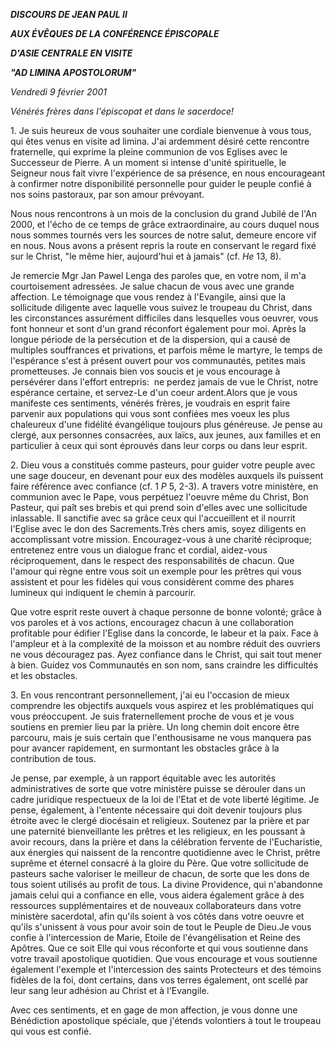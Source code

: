 ***DISCOURS DE JEAN PAUL II***

***AUX ÉVÊQUES DE LA CONFÉRENCE ÉPISCOPALE***

***D'ASIE CENTRALE EN VISITE***

***"AD LIMINA APOSTOLORUM"***

*Vendredi 9 février 2001*

*Vénérés frères dans l'épiscopat et dans le sacerdoce!*

1. Je suis heureux de vous souhaiter une cordiale bienvenue à vous tous, qui êtes venus en visite ad limina. J'ai ardemment désiré cette rencontre fraternelle, qui exprime la pleine communion de vos Eglises avec le Successeur de Pierre. A un moment si intense d'unité spirituelle, le Seigneur nous fait vivre l'expérience de sa présence, en nous encourageant à confirmer notre disponibilité personnelle pour guider le peuple confié à nos soins pastoraux, par son amour prévoyant.

Nous nous rencontrons à un mois de la conclusion du grand Jubilé de l'An 2000, et l'écho de ce temps de grâce extraordinaire, au cours duquel nous nous sommes tournés vers les sources de notre salut, demeure encore vif en nous. Nous avons a présent repris la route en conservant le regard fixé sur le Christ, "le même hier, aujourd'hui et à jamais" (cf. *He* 13, 8).

Je remercie Mgr Jan Pawel Lenga des paroles que, en votre nom, il m'a courtoisement adressées. Je salue chacun de vous avec une grande affection. Le témoignage que vous rendez à l'Evangile, ainsi que la sollicitude diligente avec laquelle vous suivez le troupeau du Christ, dans les circonstances assurément difficiles dans lesquelles vous oeuvrer, vous font honneur et sont d'un grand réconfort également pour moi. Après la longue période de la persécution et de la dispersion, qui a causé de multiples souffrances et privations, et parfois même le martyre, le temps de l'espérance s'est à présent ouvert pour vos communautés, petites mais prometteuses. Je connais bien vos soucis et je vous encourage à persévérer dans l'effort entrepris:  ne perdez jamais de vue le Christ, notre espérance certaine, et servez-Le d'un coeur ardent.Alors que je vous manifeste ces sentiments, vénérés frères, je voudrais en esprit faire parvenir aux populations qui vous sont confiées mes voeux les plus chaleureux d'une fidélité évangélique toujours plus généreuse. Je pense au clergé, aux personnes consacrées, aux laïcs, aux jeunes, aux familles et en particulier à ceux qui sont éprouvés dans leur corps ou dans leur esprit.

2. Dieu vous a constitués comme pasteurs, pour guider votre peuple avec une sage douceur, en devenant pour eux des modèles auxquels ils puissent faire référence avec confiance (cf. 1 *P* 5, 2-3). A travers votre ministère, en communion avec le Pape, vous perpétuez l'oeuvre même du Christ, Bon Pasteur, qui paît ses brebis et qui prend soin d'elles avec une sollicitude inlassable. Il sanctifie avec sa grâce ceux qui l'accueillent et il nourrit l'Eglise avec le don des Sacrements.Très chers amis, soyez diligents en accomplissant votre mission. Encouragez-vous à une charité réciproque; entretenez entre vous un dialogue franc et cordial, aidez-vous réciproquement, dans le respect des responsabilités de chacun. Que l'amour qui règne entre vous soit un exemple pour les prêtres qui vous assistent et pour les fidèles qui vous considèrent comme des phares lumineux qui indiquent le chemin à parcourir.

Que votre esprit reste ouvert à chaque personne de bonne volonté; grâce à vos paroles et à vos actions, encouragez chacun à une collaboration profitable pour édifier l'Eglise dans la concorde, le labeur et la paix. Face à l'ampleur et à la complexité de la moisson et au nombre réduit des ouvriers ne vous découragez pas. Ayez confiance dans le Christ, qui sait tout mener à bien. Guidez vos Communautés en son nom, sans craindre les difficultés et les obstacles.

3. En vous rencontrant personnellement, j'ai eu l'occasion de mieux comprendre les objectifs auxquels vous aspirez et les problématiques qui vous préoccupent. Je suis fraternellement proche de vous et je vous soutiens en premier lieu par la prière. Un long chemin doit encore être parcouru, mais je suis certain que l'enthousisame ne vous manquera pas pour avancer rapidement, en surmontant les obstacles grâce à la contribution de tous.

Je pense, par exemple, à un rapport équitable avec les autorités administratives de sorte que votre ministère puisse se dérouler dans un cadre juridique respectueux de la loi de l'Etat et de vote liberté légitime. Je pense, également, à l'entente nécessaire qui doit devenir toujours plus étroite avec le clergé diocésain et religieux. Soutenez par la prière et par une paternité bienveillante les prêtres et les religieux, en les poussant à avoir recours, dans la prière et dans la célébration fervente de l'Eucharistie, aux énergies qui naissent de la rencontre quotidienne avec le Christ, prêtre suprême et éternel consacré à la gloire du Père. Que votre sollicitude de pasteurs sache valoriser le meilleur de chacun, de sorte que les dons de tous soient utilisés au profit de tous. La divine Providence, qui n'abandonne jamais celui qui a confiance en elle, vous aidera également grâce à des ressources supplémentaires et de nouveaux collaborateurs dans votre ministère sacerdotal, afin qu'ils soient à vos côtés dans votre oeuvre et qu'ils s'unissent à vous pour avoir soin de tout le Peuple de Dieu.Je vous confie à l'intercession de Marie, Etoile de l'évangélisation et Reine des Apôtres. Que ce soit Elle qui vous réconforte et qui vous soutienne dans votre travail apostolique quotidien. Que vous encourage et vous soutienne également l'exemple et l'intercession des saints Protecteurs et des témoins fidèles de la foi, dont certains, dans vos terres également, ont scellé par leur sang leur adhésion au Christ et à l'Evangile.

Avec ces sentiments, et en gage de mon affection, je vous donne une Bénédiction apostolique spéciale, que j'étends volontiers à tout le troupeau qui vous est confié.